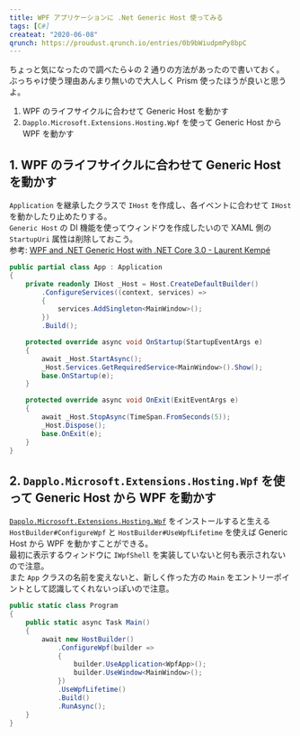 ```yaml
---
title: WPF アプリケーションに .Net Generic Host 使ってみる
tags: [C#]
createat: "2020-06-08"
qrunch: https://proudust.qrunch.io/entries/0b9bWiudpmPy8bpC
---
```


ちょっと気になったので調べたら↓の 2 通りの方法があったので書いておく。  
ぶっちゃけ使う理由あんまり無いので大人しく Prism 使ったほうが良いと思うよ。  

1. WPF のライフサイクルに合わせて Generic Host を動かす
2. `Dapplo.Microsoft.Extensions.Hosting.Wpf` を使って Generic Host から WPF を動かす

## 1. WPF のライフサイクルに合わせて Generic Host を動かす

`Application` を継承したクラスで `IHost` を作成し、各イベントに合わせて `IHost` を動かしたり止めたりする。  
`Generic Host` の DI 機能を使ってウィンドウを作成したいので XAML 側の `StartupUri` 属性は削除しておこう。  
参考: [WPF and .NET Generic Host with .NET Core 3.0 - Laurent Kempé](https://laurentkempe.com/2019/09/03/WPF-and-dotnet-Generic-Host-with-dotnet-Core-3-0/)  

```cs
public partial class App : Application
{
    private readonly IHost _Host = Host.CreateDefaultBuilder()
        .ConfigureServices((context, services) =>
        {
            services.AddSingleton<MainWindow>();
        })
        .Build();

    protected override async void OnStartup(StartupEventArgs e)
    {
        await _Host.StartAsync();
        _Host.Services.GetRequiredService<MainWindow>().Show();
        base.OnStartup(e);
    }

    protected override async void OnExit(ExitEventArgs e)
    {
        await _Host.StopAsync(TimeSpan.FromSeconds(5));
        _Host.Dispose();
        base.OnExit(e);
    }
}
```

## 2. `Dapplo.Microsoft.Extensions.Hosting.Wpf` を使って Generic Host から WPF を動かす

[`Dapplo.Microsoft.Extensions.Hosting.Wpf`](https://github.com/dapplo/Dapplo.Microsoft.Extensions.Hosting) をインストールすると生える `HostBuilder#ConfigureWpf` と `HostBuilder#UseWpfLifetime` を使えば Generic Host から WPF を動かすことができる。  
最初に表示するウィンドウに `IWpfShell` を実装していないと何も表示されないので注意。  
また `App` クラスの名前を変えないと、新しく作った方の `Main` をエントリーポイントとして認識してくれないっぽいので注意。  

```cs
public static class Program
{
    public static async Task Main()
    {
        await new HostBuilder()
            .ConfigureWpf(builder =>
            {
                builder.UseApplication<WpfApp>();
                builder.UseWindow<MainWindow>();
            })
            .UseWpfLifetime()
            .Build()
            .RunAsync();
    }
}
```
